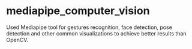 # mediapipe_computer_vision
Used Mediapipe tool for gestures recognition, face detection, pose detection and other common visualizations to achieve better results than OpenCV.

